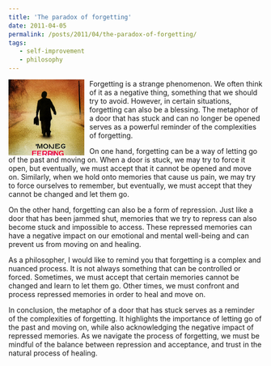 ```yaml
---
title: 'The paradox of forgetting'
date: 2011-04-05
permalink: /posts/2011/04/the-paradox-of-forgetting/
tags:
   - self-improvement
   - philosophy
---
```


<img width="150" alt="man" src="/images/posts/the-paradox-of-forgetting.png" style="float: left; margin-right: 10px;" /> Forgetting is a strange phenomenon. We often think of it as a negative thing, something that we should try to avoid. However, in certain situations, forgetting can also be a blessing. The metaphor of a door that has stuck and can no longer be opened serves as a powerful reminder of the complexities of forgetting.

On one hand, forgetting can be a way of letting go of the past and moving on. When a door is stuck, we may try to force it open, but eventually, we must accept that it cannot be opened and move on. Similarly, when we hold onto memories that cause us pain, we may try to force ourselves to remember, but eventually, we must accept that they cannot be changed and let them go.

On the other hand, forgetting can also be a form of repression. Just like a door that has been jammed shut, memories that we try to repress can also become stuck and impossible to access. These repressed memories can have a negative impact on our emotional and mental well-being and can prevent us from moving on and healing.

As a philosopher, I would like to remind you that forgetting is a complex and nuanced process. It is not always something that can be controlled or forced. Sometimes, we must accept that certain memories cannot be changed and learn to let them go. Other times, we must confront and process repressed memories in order to heal and move on.

In conclusion, the metaphor of a door that has stuck serves as a reminder of the complexities of forgetting. It highlights the importance of letting go of the past and moving on, while also acknowledging the negative impact of repressed memories. As we navigate the process of forgetting, we must be mindful of the balance between repression and acceptance, and trust in the natural process of healing.

